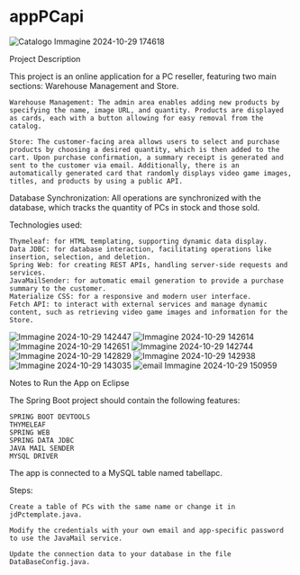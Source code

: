 # appPCapi

![Catalogo Immagine 2024-10-29 174618](https://github.com/user-attachments/assets/221973a6-69b1-4570-a4b6-5b2aa50d2e3f)


Project Description

This project is an online application for a PC reseller, featuring two main sections: Warehouse Management and Store.

    Warehouse Management: The admin area enables adding new products by specifying the name, image URL, and quantity. Products are displayed as cards, each with a button allowing for easy removal from the catalog.

    Store: The customer-facing area allows users to select and purchase products by choosing a desired quantity, which is then added to the cart. Upon purchase confirmation, a summary receipt is generated and sent to the customer via email. Additionally, there is an automatically generated card that randomly displays video game images, titles, and products by using a public API.

Database Synchronization: All operations are synchronized with the database, which tracks the quantity of PCs in stock and those sold.

Technologies used:


    Thymeleaf: for HTML templating, supporting dynamic data display.
    Data JDBC: for database interaction, facilitating operations like insertion, selection, and deletion.
    Spring Web: for creating REST APIs, handling server-side requests and services.
    JavaMailSender: for automatic email generation to provide a purchase summary to the customer.
    Materialize CSS: for a responsive and modern user interface.
    Fetch API: to interact with external services and manage dynamic content, such as retrieving video game images and information for the Store.



![Immagine 2024-10-29 142447](https://github.com/user-attachments/assets/fc0c761e-96d3-46b0-a97d-3594bb203ce7)
![Immagine 2024-10-29 142614](https://github.com/user-attachments/assets/f86ddcbb-3b26-443a-8914-4b966c732aee)
![Immagine 2024-10-29 142651](https://github.com/user-attachments/assets/0019c952-fc73-45c8-bd39-794c19567364)
![Immagine 2024-10-29 142744](https://github.com/user-attachments/assets/d1be6243-8adf-4eee-ab64-271d836c7631)
![Immagine 2024-10-29 142829](https://github.com/user-attachments/assets/663c7413-4370-4535-8c7d-d4bd17ad1080)
![Immagine 2024-10-29 142938](https://github.com/user-attachments/assets/0ab4497c-fcbd-4db5-9d5a-2fff341c3398)
![Immagine 2024-10-29 143035](https://github.com/user-attachments/assets/695717eb-4120-452e-8b1c-b0fa7deb8aaa)
![email Immagine 2024-10-29 150959](https://github.com/user-attachments/assets/41f6bf5e-5440-4ec0-8527-ca5f79bd7836)


Notes to Run the App on Eclipse

The Spring Boot project should contain the following features:

    SPRING BOOT DEVTOOLS
    THYMELEAF
    SPRING WEB
    SPRING DATA JDBC
    JAVA MAIL SENDER
    MYSQL DRIVER
    
    


The app is connected to a MySQL table named tabellapc.

Steps:

    Create a table of PCs with the same name or change it in jdPctemplate.java.

    Modify the credentials with your own email and app-specific password to use the JavaMail service.

    Update the connection data to your database in the file DataBaseConfig.java.





    
